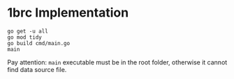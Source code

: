# 1brc Implementation

```shell
go get -u all
go mod tidy
go build cmd/main.go
main
```

Pay attention: `main` executable must be in the root folder, otherwise it cannot find data source file.
